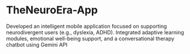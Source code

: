 # TheNeuroEra-App
Developed an intelligent mobile application focused on supporting neurodivergent users (e.g., dyslexia, ADHD). Integrated adaptive learning modules, emotional well-being support, and a conversational therapy chatbot using Gemini API
